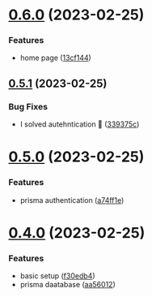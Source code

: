 # [0.6.0](https://github.com/krshkun/LocaLink/compare/v0.5.1...v0.6.0) (2023-02-25)


### Features

* home page ([13cf144](https://github.com/krshkun/LocaLink/commit/13cf14412df2a1b74196a1020ce9e0a0a8d16d10))



## [0.5.1](https://github.com/krshkun/LocaLink/compare/v0.5.0...v0.5.1) (2023-02-25)


### Bug Fixes

* I solved autehntication 🥺 ([339375c](https://github.com/krshkun/LocaLink/commit/339375c137537db015db6a32a23c1c0a8a286918))



# [0.5.0](https://github.com/krshkun/LocaLink/compare/v0.4.0...v0.5.0) (2023-02-25)


### Features

* prisma authentication ([a74ff1e](https://github.com/krshkun/LocaLink/commit/a74ff1ee8dad130408d621efea162a422b54cc14))



# [0.4.0](https://github.com/krshkun/LocaLink/compare/f30edb4ff314b1ca3374b301fc6eac1f4bf53413...v0.4.0) (2023-02-25)


### Features

* basic setup ([f30edb4](https://github.com/krshkun/LocaLink/commit/f30edb4ff314b1ca3374b301fc6eac1f4bf53413))
* prisma daatabase ([aa56012](https://github.com/krshkun/LocaLink/commit/aa56012d8f33aa0404228776bff7e1c7abca2f50))



